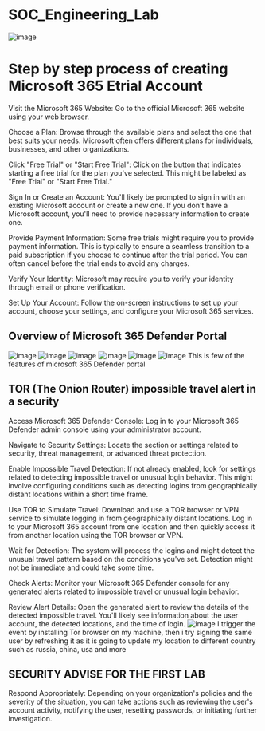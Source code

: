 # SOC_Engineering_Lab
![image](https://github.com/brosjsy/SOC_Engineering_Lab/assets/97712446/ffda2aea-a893-4b2c-806f-afc3ab67d7f6)

# Step by step process of creating Microsoft 365 Etrial Account 
Visit the Microsoft 365 Website: Go to the official Microsoft 365 website using your web browser.

Choose a Plan: Browse through the available plans and select the one that best suits your needs. Microsoft often offers different plans for individuals, businesses, and other organizations.

Click "Free Trial" or "Start Free Trial": Click on the button that indicates starting a free trial for the plan you've selected. This might be labeled as "Free Trial" or "Start Free Trial."

Sign In or Create an Account: You'll likely be prompted to sign in with an existing Microsoft account or create a new one. If you don't have a Microsoft account, you'll need to provide necessary information to create one.

Provide Payment Information: Some free trials might require you to provide payment information. This is typically to ensure a seamless transition to a paid subscription if you choose to continue after the trial period. You can often cancel before the trial ends to avoid any charges.

Verify Your Identity: Microsoft may require you to verify your identity through email or phone verification.

Set Up Your Account: Follow the on-screen instructions to set up your account, choose your settings, and configure your Microsoft 365 services.

## Overview of Microsoft 365 Defender Portal
![image](https://github.com/brosjsy/SOC_Engineering_Lab/assets/97712446/956bf7e3-25e7-4214-9761-9b4cee0757d8)
![image](https://github.com/brosjsy/SOC_Engineering_Lab/assets/97712446/5a8af4d4-7701-45e4-bc70-130b840b47fd)
![image](https://github.com/brosjsy/SOC_Engineering_Lab/assets/97712446/c203d0c8-58da-446d-a4fe-c4d4ceda1645)
![image](https://github.com/brosjsy/SOC_Engineering_Lab/assets/97712446/15cea538-fd7d-43b2-9f8f-357f7dbde930)
![image](https://github.com/brosjsy/SOC_Engineering_Lab/assets/97712446/ce7b0ba3-7164-447e-96de-55aaa254fcc5)
![image](https://github.com/brosjsy/SOC_Engineering_Lab/assets/97712446/676ce42d-3399-4f43-ac6b-be5d0319ebad)
This is few of the features of microsoft 365 Defender portal

##  TOR (The Onion Router) impossible travel alert in a security 
Access Microsoft 365 Defender Console: Log in to your Microsoft 365 Defender admin console using your administrator account.

Navigate to Security Settings: Locate the section or settings related to security, threat management, or advanced threat protection.

Enable Impossible Travel Detection: If not already enabled, look for settings related to detecting impossible travel or unusual login behavior. This might involve configuring conditions such as detecting logins from geographically distant locations within a short time frame.

Use TOR to Simulate Travel: Download and use a TOR browser or VPN service to simulate logging in from geographically distant locations. Log in to your Microsoft 365 account from one location and then quickly access it from another location using the TOR browser or VPN.

Wait for Detection: The system will process the logins and might detect the unusual travel pattern based on the conditions you've set. Detection might not be immediate and could take some time.

Check Alerts: Monitor your Microsoft 365 Defender console for any generated alerts related to impossible travel or unusual login behavior.

Review Alert Details: Open the generated alert to review the details of the detected impossible travel. You'll likely see information about the user account, the detected locations, and the time of login.
![image](https://github.com/brosjsy/SOC_Engineering_Lab/assets/97712446/68cb2075-42ca-43c1-9425-3b7e8af53b5f)
I trigger the event by installing Tor browser on my machine, then i try signing the same user by refreshing it as it is going to update my location to different country such as russia, china, usa and more 

## SECURITY ADVISE FOR THE FIRST LAB
Respond Appropriately: Depending on your organization's policies and the severity of the situation, you can take actions such as reviewing the user's account activity, notifying the user, resetting passwords, or initiating further investigation.
